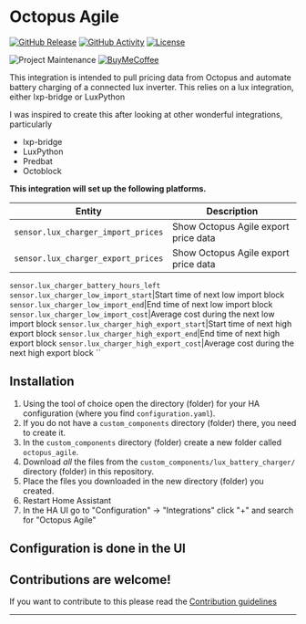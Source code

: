 # Octopus Agile

[![GitHub Release][releases-shield]][releases]
[![GitHub Activity][commits-shield]][commits]
[![License][license-shield]](LICENSE)

![Project Maintenance][maintenance-shield]
[![BuyMeCoffee][buymecoffeebadge]][buymecoffee]

This integration is intended to pull pricing data from Octopus and automate battery charging of a connected lux inverter.
This relies on a lux integration, either lxp-bridge or LuxPython

I was inspired to create this after looking at other wonderful integrations, particularly
* lxp-bridge
* LuxPython
* Predbat
* Octoblock

**This integration will set up the following platforms.**

Entity | Description
-- | --
`sensor.lux_charger_import_prices` | Show Octopus Agile export price data
`sensor.lux_charger_export_prices` | Show Octopus Agile export price data
`sensor.lux_charger_battery_hours_left`
`sensor.lux_charger_low_import_start`|Start time of next low import block
`sensor.lux_charger_low_import_end`|End time of next low import block
`sensor.lux_charger_low_import_cost`|Average cost during the next low import block
`sensor.lux_charger_high_export_start`|Start time of next high export block
`sensor.lux_charger_high_export_end`|End time of next high export block
`sensor.lux_charger_high_export_cost`|Average cost during the next high export block
``

## Installation

1. Using the tool of choice open the directory (folder) for your HA configuration (where you find `configuration.yaml`).
1. If you do not have a `custom_components` directory (folder) there, you need to create it.
1. In the `custom_components` directory (folder) create a new folder called `octopus_agile`.
1. Download _all_ the files from the `custom_components/lux_battery_charger/` directory (folder) in this repository.
1. Place the files you downloaded in the new directory (folder) you created.
1. Restart Home Assistant
1. In the HA UI go to "Configuration" -> "Integrations" click "+" and search for "Octopus Agile"

## Configuration is done in the UI

<!---->

## Contributions are welcome!

If you want to contribute to this please read the [Contribution guidelines](CONTRIBUTING.md)

***

[lux-battery-charger]: https://github.com/raldred/lux-battery-charger
[buymecoffee]: https://www.buymeacoffee.com/raldred
[buymecoffeebadge]: https://img.shields.io/badge/buy%20me%20a%20coffee-donate-yellow.svg?style=for-the-badge
[commits-shield]: https://img.shields.io/github/commit-activity/y/raldred/lux-battery-charger.svg?style=for-the-badge
[commits]: https://github.com/raldred/lux-battery-charger/commits/main
[license-shield]: https://img.shields.io/github/license/raldred/lux-battery-charger.svg?style=for-the-badge
[maintenance-shield]: https://img.shields.io/badge/maintainer-Rob%20Aldred%20%40raldred-blue.svg?style=for-the-badge
[releases-shield]: https://img.shields.io/github/release/raldred/lux-battery-charger.svg?style=for-the-badge
[releases]: https://github.com/raldred/lux-battery-charger/releases
